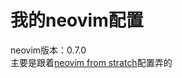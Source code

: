 # 我的neovim配置  

neovim版本：0.7.0  
主要是跟着[neovim from stratch](github.com/LunarVim/Neovim-from-scratch/)配置弄的  
